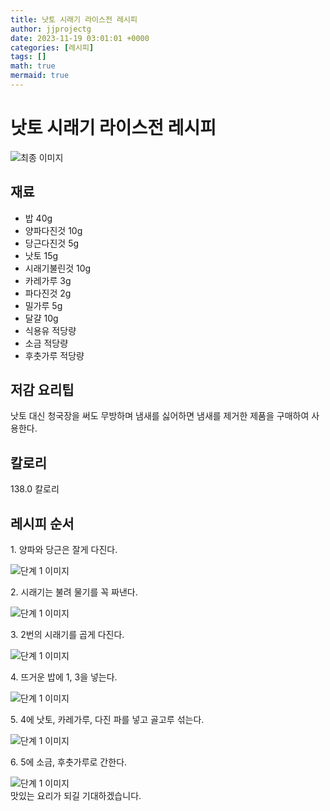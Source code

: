 ```yaml
---
title: 낫토 시래기 라이스전 레시피
author: jjprojectg
date: 2023-11-19 03:01:01 +0000
categories: [레시피]
tags: []
math: true
mermaid: true
---
```

<meta name="og:type" content="website"/>
<meta charset="UTF-8"/>
<div class="header">
  <h1>낫토 시래기 라이스전 레시피</h1>
</div>

<div class="container my-4">
  <div class="row">
    <div class="col-12 col-md-6">
      <div class="recipe-image">
        <img src="http://www.foodsafetykorea.go.kr/uploadimg/20141117/20141117053720_1416213440499.jpg" class="step-image" alt="최종 이미지"/>
      </div>
    </div>
    <div class="col-12 col-md-6">
      <div class="ingredients">
        <h2>재료</h2>
        <ul class="card">
          <li> 밥 40g </li>
          <li>  양파다진것 10g </li>
          <li>  당근다진것 5g </li>
          <li>  낫토 15g </li>
          <li>  시래기불린것 10g </li>
          <li>  카레가루 3g </li>
          <li>  파다진것 2g </li>
          <li>  밀가루 5g </li>
          <li>  달걀 10g </li>
          <li>  식용유 적당량 </li>
          <li>  소금 적당량 </li>
          <li>  후춧가루 적당량 </li>
</ul>
      </div>
    </div>
    <div class="col-12 col-md-6">
      <div class="ingredients">
        <h2>저감 요리팁</h2>
        <div class="card"> 
          <p>
            낫토 대신 청국장을 써도 무방하며 냄새를 싫어하면 냄새를 제거한 제품을 구매하여 사용한다.
          </p>
        </div>
      </div>
      <div class="ingredients">
        <h2>칼로리</h2>
        <div class="card"> 
          <p>
            138.0 칼로리
          </p>
        </div>
      </div>
    </div>
  </div>

  <h2 class="my-4">레시피 순서</h2>
  <div class="card recipe-card">
    <div class="card-body recipe-step">
      <p class="card-text step-description">1. 양파와 당근은 잘게 다진다.</p>
      <img src="http://www.foodsafetykorea.go.kr/uploadimg/cook/985-1.jpg" alt="단계 1 이미지" class="step-image"/>
    </div>
  </div>
  <div class="card recipe-card">
    <div class="card-body recipe-step">
      <p class="card-text step-description">2. 시래기는 불려 물기를 꼭 짜낸다.</p>
      <img src="http://www.foodsafetykorea.go.kr/uploadimg/cook/985-2.jpg" alt="단계 1 이미지" class="step-image"/>
    </div>
  </div>
  <div class="card recipe-card">
    <div class="card-body recipe-step">
      <p class="card-text step-description">3. 2번의 시래기를 곱게 다진다.</p>
      <img src="http://www.foodsafetykorea.go.kr/uploadimg/cook/985-3.jpg" alt="단계 1 이미지" class="step-image"/>
    </div>
  </div>
  <div class="card recipe-card">
    <div class="card-body recipe-step">
      <p class="card-text step-description">4. 뜨거운 밥에 1, 3을 넣는다.</p>
      <img src="http://www.foodsafetykorea.go.kr/uploadimg/cook/985-4.jpg" alt="단계 1 이미지" class="step-image"/>
    </div>
  </div>
  <div class="card recipe-card">
    <div class="card-body recipe-step">
      <p class="card-text step-description">5. 4에 낫토, 카레가루, 다진 파를 넣고 골고루 섞는다.</p>
      <img src="http://www.foodsafetykorea.go.kr/uploadimg/cook/985-5.jpg" alt="단계 1 이미지" class="step-image"/>
    </div>
  </div>
  <div class="card recipe-card">
    <div class="card-body recipe-step">
      <p class="card-text step-description">6. 5에 소금, 후춧가루로 간한다.</p>
      <img src="http://www.foodsafetykorea.go.kr/uploadimg/cook/985-6.jpg" alt="단계 1 이미지" class="step-image"/>
    </div>
  </div>

</div>
맛있는 요리가 되길 기대하겠습니다.
